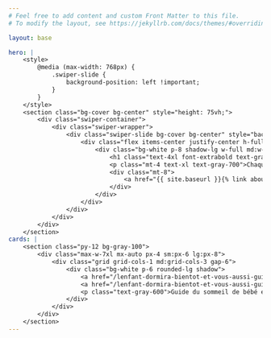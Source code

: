 ```yaml
---
# Feel free to add content and custom Front Matter to this file.
# To modify the layout, see https://jekyllrb.com/docs/themes/#overriding-theme-defaults

layout: base

hero: |
    <style>
        @media (max-width: 768px) {
            .swiper-slide {
                background-position: left !important;
            }
        }
    </style>
    <section class="bg-cover bg-center" style="height: 75vh;">
        <div class="swiper-container">
            <div class="swiper-wrapper">
                <div class="swiper-slide bg-cover bg-center" style="background-image: url('images/index-hero-bg10.jpg');  background-size: 40%; background-position: right; background-repeat: no-repeat; height: 100vh;">
                    <div class="flex items-center justify-center h-full w-full md:w-1/3 md:ml-10">
                        <div class="bg-white p-8 shadow-lg w-full md:w-auto">
                            <h1 class="text-4xl font-extrabold text-gray-900">La Librairie<br>Des<br>Parents</h1>
                            <p class="mt-4 text-xl text-gray-700">Chaque mois, Coralie, co-fondatrice de <a href="https://www.la-voie-des-parents.fr" class="text-indigo-600 hover:text-indigo-400">la voie des parents</a> (et lectrice assidue en chef) choisie un livre qui met les parents au centre de l'histoire.</p>
                            <div class="mt-8">
                                <a href="{{ site.baseurl }}{% link about.markdown %}" class="inline-block bg-indigo-600 text-white px-8 py-3 rounded-md text-lg font-medium hover:bg-indigo-700">En savoir plus</a>
                            </div>
                        </div>
                    </div>    
                </div>
            </div>
        </div>
    </section>
cards: |
    <section class="py-12 bg-gray-100">
        <div class="max-w-7xl mx-auto px-4 sm:px-6 lg:px-8">
            <div class="grid grid-cols-1 md:grid-cols-3 gap-6">
                <div class="bg-white p-6 rounded-lg shadow">
                    <a href="/lenfant-dormira-bientot-et-vous-aussi-guide-du-sommeil.html"><img class="h-60 w-full object-cover rounded mb-4" src="images/livre-sommeil.png" alt="Carte 1"></a>
                    <a href="/lenfant-dormira-bientot-et-vous-aussi-guide-du-sommeil.html"><h2 class="text-2xl font-bold mb-2">L'enfant dormir bientôt, et vous aussi !</h2></a>
                    <p class="text-gray-600">Guide du sommeil de bébé et de l'enfant</p>
                </div>
            </div>
        </div>
    </section>
---
```

